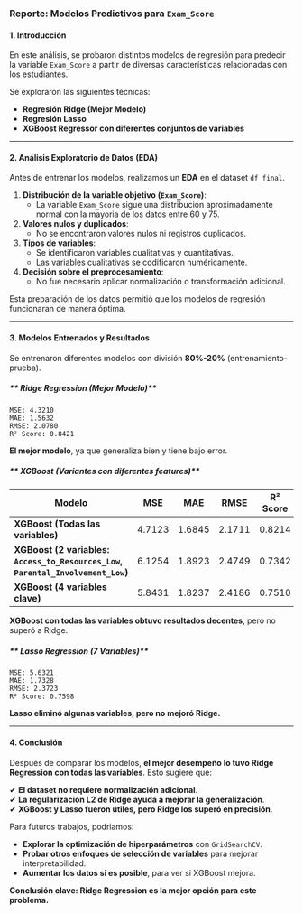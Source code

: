 ###  **Reporte: Modelos Predictivos para `Exam_Score`**  

####  **1. Introducción**  
En este análisis, se probaron distintos modelos de regresión para predecir la variable `Exam_Score` a partir de diversas características relacionadas con los estudiantes.  

Se exploraron las siguientes técnicas:  
- **Regresión Ridge (Mejor Modelo)**  
- **Regresión Lasso**  
- **XGBoost Regressor con diferentes conjuntos de variables**  

---  

####  **2. Análisis Exploratorio de Datos (EDA)**  
Antes de entrenar los modelos, realizamos un **EDA** en el dataset `df_final`.  

1. **Distribución de la variable objetivo (`Exam_Score`)**:  
   - La variable `Exam_Score` sigue una distribución aproximadamente normal con la mayoria de los datos entre 60 y 75.  
2. **Valores nulos y duplicados**:  
   - No se encontraron valores nulos ni registros duplicados.  
3. **Tipos de variables**:  
   - Se identificaron variables cualitativas y cuantitativas.  
   - Las variables cualitativas se codificaron numéricamente.  
4. **Decisión sobre el preprocesamiento**:  
   - No fue necesario aplicar normalización o transformación adicional.  

Esta preparación de los datos permitió que los modelos de regresión funcionaran de manera óptima.  

---  

####  **3. Modelos Entrenados y Resultados**  

Se entrenaron diferentes modelos con división **80%-20%** (entrenamiento-prueba).  

##### ** Ridge Regression (Mejor Modelo)**
```text
MSE: 4.3210
MAE: 1.5632
RMSE: 2.0780
R² Score: 0.8421
```
 **El mejor modelo**, ya que generaliza bien y tiene bajo error.  

##### ** XGBoost (Variantes con diferentes features)**
| Modelo | MSE | MAE | RMSE | R² Score |
|--------|------|------|------|---------|
| **XGBoost (Todas las variables)** | 4.7123 | 1.6845 | 2.1711 | 0.8214 |
| **XGBoost (2 variables: `Access_to_Resources_Low`, `Parental_Involvement_Low`)** | 6.1254 | 1.8923 | 2.4749 | 0.7342 |
| **XGBoost (4 variables clave)** | 5.8431 | 1.8237 | 2.4186 | 0.7510 |

**XGBoost con todas las variables obtuvo resultados decentes**, pero no superó a Ridge.  

##### ** Lasso Regression (7 Variables)**
```text
MSE: 5.6321
MAE: 1.7328
RMSE: 2.3723
R² Score: 0.7598
```
 **Lasso eliminó algunas variables, pero no mejoró Ridge.**  

---  

####  **4. Conclusión**  

Después de comparar los modelos, **el mejor desempeño lo tuvo Ridge Regression con todas las variables**. Esto sugiere que:  

✔ **El dataset no requiere normalización adicional**.  
✔ **La regularización L2 de Ridge ayuda a mejorar la generalización**.  
✔ **XGBoost y Lasso fueron útiles, pero Ridge los superó en precisión**.  

Para futuros trabajos, podriamos:  
- **Explorar la optimización de hiperparámetros** con `GridSearchCV`.  
- **Probar otros enfoques de selección de variables** para mejorar interpretabilidad.  
- **Aumentar los datos si es posible**, para ver si XGBoost mejora.  

 **Conclusión clave: Ridge Regression es la mejor opción para este problema.** 

